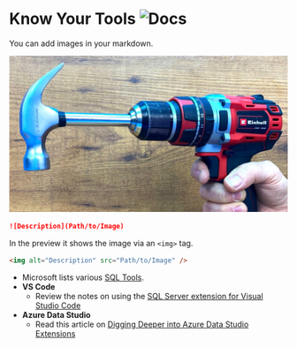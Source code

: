 # Know Your Tools ![Docs](https://img.shields.io/badge/Documentation%20Status-%7E10%25%20Minimal%20Outline-lightgrey?logo=Read%20the%20Docs)

You can add images in your markdown.

![lolz](Images/KnowYourTools.jpg)

```markdown
![Description](Path/to/Image)
```

In the preview it shows the image via an `<img>` tag.

```html
<img alt="Description" src="Path/to/Image" />
```

- Microsoft lists various [SQL Tools](https://docs.microsoft.com/en-us/sql/tools/overview-sql-tools?view=sql-server-ver16).
- **VS Code**
  - Review the notes on using the [SQL Server extension for Visual Studio Code](https://docs.microsoft.com/en-us/sql/tools/visual-studio-code/sql-server-develop-use-vscode?view=sql-server-ver16)
- **Azure Data Studio**
  - Read this article on [Digging Deeper into Azure Data Studio Extensions](https://www.sqlshack.com/digging-deeper-into-azure-data-studio-extensions-and-azure-sql-db-development/)

